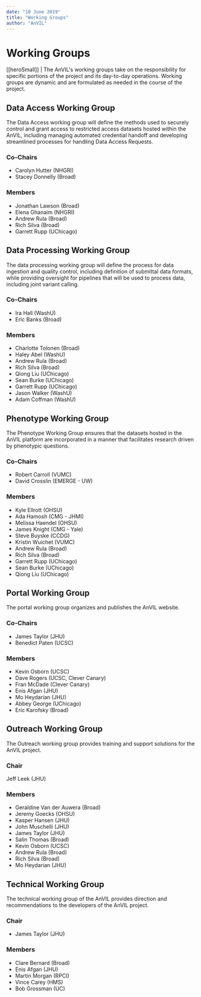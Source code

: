 ```yaml
---
date: "10 June 2019"
title: "Working Groups"
author: "AnVIL"
---
```


# Working Groups

[[heroSmall]]
| The AnVIL's working groups take on the responsibility for specific portions of the project and its day-to-day operations. Working groups are dynamic and are formulated as needed in the course of the project.

## Data Access Working Group
The Data Access working group will define the methods used to securely control and grant access to restricted access datasets hosted within the AnVIL, including managing automated credential handoff and developing streamlined processes for handling Data Access Requests.

### Co-Chairs
- Carolyn Hutter (NHGRI)
- Stacey Donnelly (Broad)

### Members
- Jonathan Lawson (Broad)
- Elena Ghanaim (NHGRI)
- Andrew Rula (Broad)
- Rich Silva (Broad)
- Garrett Rupp (UChicago)

## Data Processing Working Group
The data processing working group will define the process for data ingestion and quality control, including definition of submittal data formats, while providing oversight for pipelines that will be used to process data, including joint variant calling.

### Co-Chairs
- Ira Hall (WashU)
- Eric Banks (Broad)

### Members
- Charlotte Tolonen (Broad)
- Haley Abel (WashU)
- Andrew Rula (Broad)
- Rich Silva (Broad)
- Qiong Liu (UChicago)
- Sean Burke (UChicago)
- Garrett Rupp (UChicago)
- Jason Walker (WashU)
- Adam Coffman (WashU)

## Phenotype Working Group
The Phenotype Working Group ensures that the datasets hosted in the AnVIL platform are incorporated in a manner that facilitates research driven by phenotypic questions.

### Co-Chairs
- Robert Carroll (VUMC)
- David Crosslin (EMERGE - UW)

### Members
- Kyle Ellrott (OHSU)
- Ada Hamosh (CMG - JHMI)
- Melissa Haendel (OHSU)
- James Knight (CMG - Yale)
- Steve Buyske (CCDG)
- Kristin Wuichet (VUMC)
- Andrew Rula (Broad)
- Rich Silva (Broad)
- Garrett Rupp (UChicago)
- Sean Burke (UChicago)
- Qiong Liu (UChicago)

## Portal Working Group
The portal working group organizes and publishes the AnVIL website.

### Co-Chairs
- James Taylor (JHU)
- Benedict Paten (UCSC)

### Members
- Kevin Osborn (UCSC)
- Dave Rogers (UCSC, Clever Canary)
- Fran McDade (Clever Canary)
- Enis Afgan (JHU)
- Mo Heydarian (JHU)
- Abbey George (UChicago)
- Eric Karofsky (Broad)

## Outreach Working Group
The Outreach working group provides training and support solutions for the AnVIL project.

### Chair
Jeff Leek (JHU)

### Members
- Geraldine Van der Auwera (Broad)
- Jeremy Goecks (OHSU)
- Kasper Hansen (JHU)
- John Muschelli (JHU)
- James Taylor (JHU)
- Salin Thomas (Broad)
- Kevin Osborn (UCSC)
- Andrew Rula (Broad)
- Rich Silva (Broad)
- Mo Heydarian (JHU)

## Technical Working Group
The technical working group of the AnVIL provides direction and recommendations to the developers of the AnVIL project.

### Chair
- James Taylor (JHU)

### Members
- Clare Bernard (Broad)
- Enis Afgan (JHU)
- Martin Morgan (RPCI)
- Vince Carey (HMS)
- Bob Grossman (UC)
